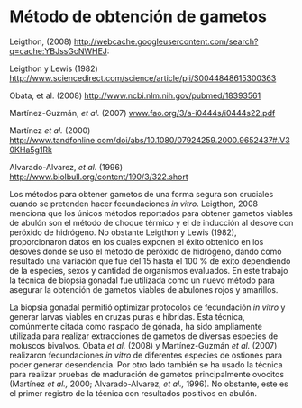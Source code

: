 # Método de obtención de gametos 

Leigthon, (2008) http://webcache.googleusercontent.com/search?q=cache:YBJssGcNWHEJ:

Leigthon y Lewis (1982) http://www.sciencedirect.com/science/article/pii/S0044848615300363

Obata, et al. (2008) http://www.ncbi.nlm.nih.gov/pubmed/18393561

Martínez-Guzmán, *et al.* (2007) www.fao.org/3/a-i0444s/i0444s22.pdf

Martínez *et al.* (2000) http://www.tandfonline.com/doi/abs/10.1080/07924259.2000.9652437#.V30KHa5g1Rk

Alvarado-Alvarez, *et al.* (1996) http://www.biolbull.org/content/190/3/322.short

Los métodos para obtener gametos de una forma segura son cruciales cuando se pretenden hacer fecundaciones *in vitro*. Leigthon, 2008 menciona que los únicos métodos reportados para obtener gametos viables de abulón son el método de choque térmico y el de inducción al desove con peróxido de hidrógeno. No obstante Leigthon y Lewis (1982), proporcionaron datos en los cuales exponen el éxito obtenido en los desoves donde se uso el método de peróxido de hidrógeno, dando como resultado una variación que fue del 15 hasta el 100 % de éxito dependiendo de la especies, sexos y cantidad de organismos evaluados. En este trabajo la técnica de biopsia gonadal fue utilizada como un nuevo método para asegurar la obtención de gametos viables de abulones rojos y amarillos.

La biopsia gonadal permitió optimizar protocolos de fecundación *in vitro* y generar larvas viables en cruzas puras e híbridas. Esta técnica, comúnmente citada como raspado de gónada, ha sido ampliamente utilizada para realizar extracciones de gametos de diversas especies de moluscos bivalvos. Obata *et al.* (2008) y Martínez-Guzmán *et al.* (2007) realizaron fecundaciones *in vitro* de diferentes especies de ostiones para poder generar desendencia. Por otro lado también se ha usado la técnica para realizar pruebas de maduración de gametos principalmente ovocitos (Martínez *et al.,* 2000; Alvarado-Alvarez, *et al.,* 1996). No obstante, este es el primer registro de la técnica con resultados positivos en abulón.  
